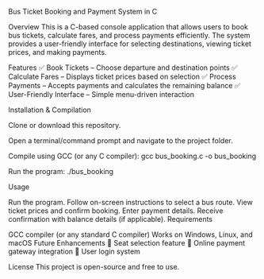 Bus Ticket Booking and Payment System in C

Overview
This is a C-based console application that allows users to book bus tickets, calculate fares, and process payments efficiently. The system provides a user-friendly interface for selecting destinations, viewing ticket prices, and making payments.

Features
✅ Book Tickets – Choose departure and destination points
✅ Calculate Fares – Displays ticket prices based on selection
✅ Process Payments – Accepts payments and calculates the remaining balance
✅ User-Friendly Interface – Simple menu-driven interaction

Installation & Compilation

Clone or download this repository.

Open a terminal/command prompt and navigate to the project folder.

Compile using GCC (or any C compiler):
gcc bus_booking.c -o bus_booking

Run the program:
./bus_booking

Usage

Run the program.
Follow on-screen instructions to select a bus route.
View ticket prices and confirm booking.
Enter payment details.
Receive confirmation with balance details (if applicable).
Requirements

GCC compiler (or any standard C compiler)
Works on Windows, Linux, and macOS
Future Enhancements
🔹 Seat selection feature
🔹 Online payment gateway integration
🔹 User login system

License
This project is open-source and free to use.
